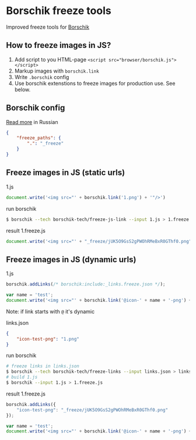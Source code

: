 # Borschik freeze tools

Improved freeze tools for [Borschik](https://github.com/veged/borschik)

## How to freeze images in JS?

1. Add script to you HTML-page ```<script src="browser/borschik.js"></script>```
2. Markup images with ```borschik.link```
3. Write ```.borschik``` config
4. Use borschik extenstions to freeze images for production use. See below.

## Borschik config
[Read more](https://github.com/veged/borschik/blob/master/README.ru.md) in Russian
```json
{
    "freeze_paths": {
        ".": "_freeze"
    }
}
```

## Freeze images in JS (static urls)
1.js
```js
document.write('<img src="' + borschik.link('1.png') + '"/>')
```

run borschik
```bash
$ borschik --tech borschik-tech/freeze-js-link --input 1.js > 1.freeze.js
```

result 1.freeze.js
```js
document.write('<img src="' + "_freeze/jUK5O9GsS2gPWOhRMeBxR0GThf0.png" + '"/>')
```

## Freeze images in JS (dynamic urls)
1.js
```js
borschik.addLinks(/* borschik:include:_links.freeze.json */);

var name = 'test';
document.write('<img src="' + borschik.link('@icon-' + name + '-png') + '"/>')
```
Note: if link starts with ```@``` it's dynamic

links.json
```json
{
    "icon-test-png": "1.png"
}
```

run borschik
```sh
# freeze links in links.json
$ borschik --tech borschik-tech/freeze-links --input links.json > links.freeze.json
# build 1.js
$ borschik --input 1.js > 1.freeze.js
```

result 1.freeze.js
```js
borschik.addLinks({
    "icon-test-png": "_freeze/jUK5O9GsS2gPWOhRMeBxR0GThf0.png"
});

var name = 'test';
document.write('<img src="' + borschik.link('@icon-' + name + '-png') + '"/>')
```

